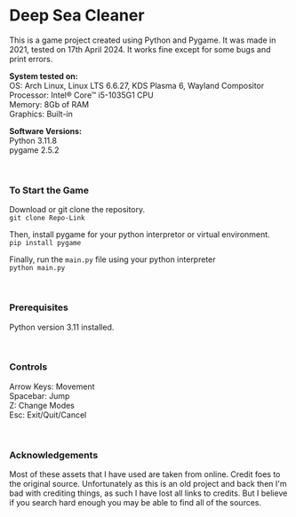 # Deep Sea Cleaner
This is a game project created using Python and Pygame. It was made in 2021, tested on 17th April 2024. It works fine except for some bugs and print errors. 

**System tested on:** <br/>
OS: Arch Linux, Linux LTS 6.6.27, KDS Plasma 6, Wayland Compositor <br/>
Processor: Intel® Core™ i5-1035G1 CPU <br/>
Memory: 8Gb of RAM <br/>
Graphics: Built-in <br/>

**Software Versions:** <br/>
Python 3.11.8 <br/>
pygame 2.5.2 <br/>

<br />

### To Start the Game
Download or git clone the repository. <br/>
`git clone Repo-Link`

Then, install pygame for your python interpretor or virtual environment. <br/>
`pip install pygame`

Finally, run the `main.py` file using your python interpreter <br/>
`python main.py`


<br />

### Prerequisites
Python version 3.11 installed.

<br />

### Controls
Arrow Keys: Movement <br/>
Spacebar: Jump <br/>
Z: Change Modes <br/>
Esc: Exit/Quit/Cancel

<br />

### Acknowledgements
Most of these assets that I have used are taken from online. Credit foes to the original source. Unfortunately as this is an old project and back then I'm bad with crediting things, as such I have lost all links to credits. But I believe if you search hard enough you may be able to find all of the sources.
